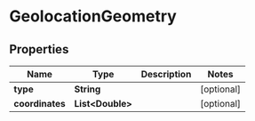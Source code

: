 

# GeolocationGeometry


## Properties

Name | Type | Description | Notes
------------ | ------------- | ------------- | -------------
**type** | **String** |  |  [optional]
**coordinates** | **List&lt;Double&gt;** |  |  [optional]



